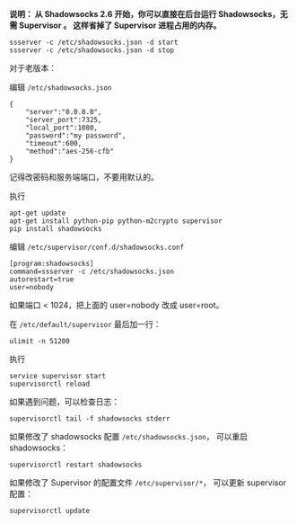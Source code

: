 **说明： 从 Shadowsocks 2.6 开始，你可以直接在后台运行 Shadowsocks，无需 Supervisor 。
这样省掉了 Supervisor 进程占用的内存。**

    ssserver -c /etc/shadowsocks.json -d start
    ssserver -c /etc/shadowsocks.json -d stop

对于老版本：

编辑 `/etc/shadowsocks.json`


    {
        "server":"0.0.0.0",
        "server_port":7325,
        "local_port":1080,
        "password":"my password",
        "timeout":600,
        "method":"aes-256-cfb"
    }

记得改密码和服务端端口，不要用默认的。

执行

    apt-get update
    apt-get install python-pip python-m2crypto supervisor
    pip install shadowsocks


编辑 `/etc/supervisor/conf.d/shadowsocks.conf`


    [program:shadowsocks]
    command=ssserver -c /etc/shadowsocks.json
    autorestart=true
    user=nobody

如果端口 < 1024，把上面的 user=nobody 改成 user=root。

在 `/etc/default/supervisor` 最后加一行：

    ulimit -n 51200

执行

    service supervisor start
    supervisorctl reload

如果遇到问题，可以检查日志：

    supervisorctl tail -f shadowsocks stderr

如果修改了 shadowsocks 配置 `/etc/shadowsocks.json`，
可以重启 shadowsocks：

    supervisorctl restart shadowsocks

如果修改了 Supervisor 的配置文件 `/etc/supervisor/*`，
可以更新 supervisor 配置：

    supervisorctl update